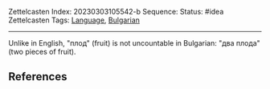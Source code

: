 Zettelcasten Index: 20230303105542-b
Sequence:
Status: #idea
Zettelcasten Tags: [Language](../map-of-content/Language.md), [Bulgarian](../map-of-content/Bulgarian.md)

---

Unlike in English, "плод" (fruit) is not uncountable in Bulgarian: "два плода" (two pieces of fruit).

## References
